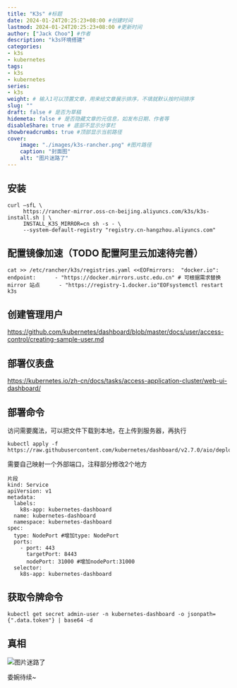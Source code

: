 ```yaml
---
title: "K3s" #标题
date: 2024-01-24T20:25:23+08:00 #创建时间
lastmod: 2024-01-24T20:25:23+08:00 #更新时间
author: ["Jack Choo"] #作者
description: "k3s环境搭建"
categories: 
- k3s
- kubernetes
tags: 
- k3s
- kubernetes
series: 
- k3s
weight: # 输入1可以顶置文章，用来给文章展示排序，不填就默认按时间排序
slug: ""
draft: false # 是否为草稿
hidemeta: false # 是否隐藏文章的元信息，如发布日期、作者等
disableShare: true # 底部不显示分享栏
showbreadcrumbs: true #顶部显示当前路径
cover:
    image: "./images/k3s-rancher.png" #图片路径
    caption: "封面图"
    alt: "图片迷路了"
---
```

## 安装
~~~
curl –sfL \
     https://rancher-mirror.oss-cn-beijing.aliyuncs.com/k3s/k3s-install.sh | \
     INSTALL_K3S_MIRROR=cn sh -s - \
     --system-default-registry "registry.cn-hangzhou.aliyuncs.com"
~~~
## 配置镜像加速（TODO 配置阿里云加速待完善）
~~~
cat >> /etc/rancher/k3s/registries.yaml <<EOFmirrors:  "docker.io":    endpoint:      - "https://docker.mirrors.ustc.edu.cn" # 可根据需求替换 mirror 站点      - "https://registry-1.docker.io"EOFsystemctl restart k3s
~~~
## 创建管理用户
<https://github.com/kubernetes/dashboard/blob/master/docs/user/access-control/creating-sample-user.md>
## 部署仪表盘
<https://kubernetes.io/zh-cn/docs/tasks/access-application-cluster/web-ui-dashboard/>
## 部署命令
访问需要魔法，可以把文件下载到本地，在上传到服务器，再执行
~~~
kubectl apply -f https://raw.githubusercontent.com/kubernetes/dashboard/v2.7.0/aio/deploy/recommended.yaml
~~~
需要自己映射一个外部端口，注释部分修改2个地方
~~~
片段
kind: Service
apiVersion: v1
metadata:
  labels:
    k8s-app: kubernetes-dashboard
  name: kubernetes-dashboard
  namespace: kubernetes-dashboard
spec:
  type: NodePort #增加type: NodePort
  ports:
    - port: 443
      targetPort: 8443
      nodePort: 31000 #增加nodePort:31000
  selector:
    k8s-app: kubernetes-dashboard
~~~
## 获取令牌命令
~~~
kubectl get secret admin-user -n kubernetes-dashboard -o jsonpath={".data.token"} | base64 -d
~~~
## 真相
![图片迷路了](https://zhuye0213.github.io/ManCave/images/kubernetes-dashboard-main-page.png)

委婉待续~